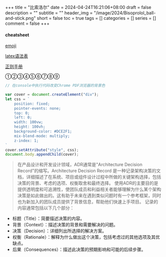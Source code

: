 +++
title = "比索洛尔"
date = 2024-04-24T16:21:06+08:00
draft = false
description = ""
subtitle = ""
header_img = "/image/2024/Bisoprolol_ball-and-stick.png"
short = false
toc = true
tags = []
categories = []
series = []
comment = false
+++


#### cheatsheet

[emoji](https://gohugo.io/quick-reference/emojis/)

[latex语法表](https://www.cmor-faculty.rice.edu/~heinken/latex/symbols.pdf)

[正则手册](https://tool.oschina.net/uploads/apidocs/jquery/regexp.html)

①②③④⑤⑥⑦⑧⑨


```javascript
// 在console中执行代码改变Chrome PDF浏览器的背景色

var cover = document.createElement("div");
let css = `
    position: fixed;
    pointer-events: none;
    top: 0;
    left: 0;
    width: 100vw;
    height: 100vh;
    background-color: #DCE2F1;
    mix-blend-mode: multiply;
    z-index: 1;
`
cover.setAttribute("style", css);
document.body.appendChild(cover);
```


> 在产品设计和开发设计领域，ADR通常是"Architecture Decision Record"的缩写。Architecture Decision Record 是一种记录架构决策的文档，详细描述了在系统、项目或组件设计过程中所做的关键架构选择，包括决策的背景、考虑的选项、权衡取舍和最终选择。
> 使用ADR的主要目的是提供透明度和可追溯性，使团队成员和利益相关者能够理解为什么某个架构决策是如此做出的。这有助于未来在遇到类似问题时有一个参考框架，同时也为新加入的团队成员提供了背景信息，帮助他们快速上手项目。
> 记录的内容通常包括以下几个部分：
- 标题（Title）：简要描述决策的内容。
- 背景（Context）：描述决策的背景和需要解决的问题。
- 决策（Decision）：详细列出所选择的解决方案。
- 权衡（Rationale）：解释为什么做出这个决策，包括考虑过的其他选项及其优缺点。
- 后果（Consequences）：描述此决策的预期影响和可能的后续步骤。
